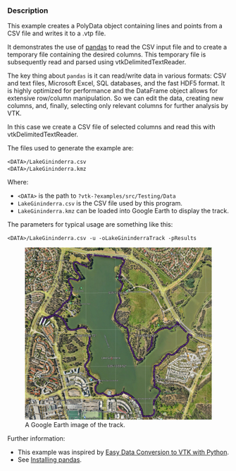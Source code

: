 ### Description

This example creates a PolyData object containing lines and points from a CSV file and writes it to a .vtp file.

It demonstrates the use of [pandas](https://pandas.pydata.org/) to read the CSV input file and to create a temporary file containing the desired columns. This temporary file is subsequently read and parsed using vtkDelimitedTextReader.

The key thing about `pandas` is it can read/write data in various formats: CSV and text files, Microsoft Excel, SQL databases, and the fast HDF5 format. It is highly optimized for performance and the DataFrame object allows for extensive row/column manipulation. So we can edit the data, creating new columns, and, finally, selecting only relevant columns for further analysis by VTK.

In this case we create a CSV file of selected columns and read this with vtkDelimitedTextReader.

The files used to generate the example are:

``` text
<DATA>/LakeGininderra.csv
<DATA>/LakeGininderra.kmz
```

Where:

- `<DATA>` is the path to `?vtk-?examples/src/Testing/Data`
- `LakeGininderra.csv` is the CSV file used by this program.
- `LakeGininderra.kmz` can be loaded into Google Earth to display the track.

The parameters for typical usage are something like this:

``` text
<DATA>/LakeGininderra.csv -u -oLakeGininderraTrack -pResults
```

<figure>
  <img style="float:middle" src="https://raw.githubusercontent.com/Kitware/vtk-examples/gh-pages/src/SupplementaryData/Python/IO/LakeGininderra.jpg">
  <figcaption>A Google Earth image of the track.</figcaption>
</figure>

Further information:

- This example was inspired by [Easy Data Conversion to VTK with Python](https://www.kitware.com/easy-data-conversion-to-vtk-with-python/).
- See [Installing pandas](https://pandas.pydata.org/docs/getting_started/install.html).
